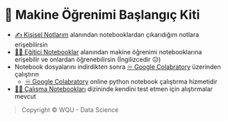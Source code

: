# 🧰 Makine Öğrenimi Başlangıç Kiti

- [✍ Kişisel Notlarım](https://ai.yemreak.com/0.2-machine-learninig-notebooks/0-kisisel-notlarim) alanından notebooklardan çıkarıdığım notlara erişebilirsin
- [👨‍🏫 Eğitici Notebooklar](https://ai.yemreak.com/0.2-machine-learninig-notebooks/1-egitici-notebooklar) alanından makine öğrenimi notebooklarına erişebilir ve onlardan öğrenebilirsin (İngilizcedir 😥)
- Notebook dosyalarını indirdikten sonra [♾ Google Colabratory](https://colab.research.google.com/) üzerinden çalıştırın
  - [♾ Google Colabratory](https://colab.research.google.com/) online python notebook çalıştırma hizmetidir
- [👨‍💻 Çalışma Notebookları](https://ai.yemreak.com/0.2-machine-learninig-notebooks/2-calisma-notebooklari) dizininde kendini test etmen için alıştırmalar mevcut

> Copyright © WQU - Data Science
